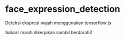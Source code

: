 # face_expression_detection
Deteksi ekspresi wajah menggunakan tensorflow js



Sabarr masih dikerjakan sambil berdarah2
